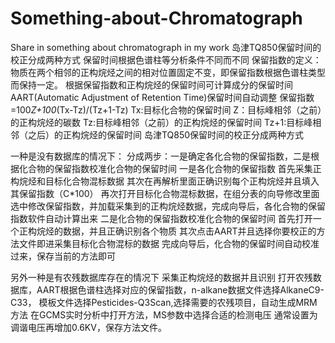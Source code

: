 # Something-about-Chromatograph
Share in something about chromatograph in my work
岛津TQ850保留时间的校正分成两种方式
保留时间根据色谱柱等分析条件不同而不同
保留指数的定义：物质在两个相邻的正构烷烃之间的相对位置固定不变，即保留指数根据色谱柱类型而保持一定。
根据保留指数和正构烷烃的保留时间可计算成分的保留时间
AART(Automatic Adjustment of Retention Time)保留时间自动调整
保留指数=100*Z+100*(Tx-Tz)/(Tz+1-Tz)
Tx:目标化合物的保留时间
Z：目标峰相邻（之前）的正构烷烃的碳数
Tz:目标峰相邻（之前）的正构烷烃的保留时间
Tz+1:目标峰相邻（之后）的正构烷烃的保留时间
岛津TQ850保留时间的校正分成两种方式

一种是没有数据库的情况下：
分成两步：一是确定各化合物的保留指数，二是根据化合物的保留指数校准化合物的保留时间
一是各化合物的保留指数
首先采集正构烷烃和目标化合物混标数据
其次在再解析里面正确识别每个正构烷烃并且填入其保留指数（C*100）
再次打开目标化合物混标数据，在组分表的向导修改里面选中修改保留指数，并加载采集到的正构烷烃数据，完成向导后，各化合物的保留指数软件自动计算出来
二是化合物的保留指数校准化合物的保留时间
首先打开一个正构烷烃的数据，并且正确识别各个物质
其次点击AART并且选择你要校正的方法文件即进采集目标化合物混标的数据
完成向导后，化合物的保留时间自动校准过来，保存当前的方法即可

另外一种是有农残数据库存在的情况下
采集正构烷烃的数据并且识别
打开农残数据库，AART根据色谱柱选择对应的保留指数，n-alkane数据文件选择AlkaneC9-C33，
模板文件选择Pesticides-Q3Scan,选择需要的农残项目，自动生成MRM方法
在GCMS实时分析中打开方法，MS参数中选择合适的检测电压
通常设置为调谐电压再增加0.6KV，保存方法文件。
